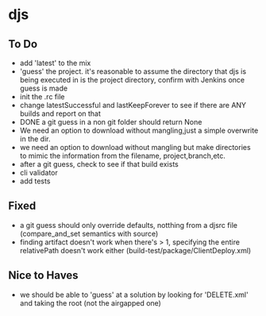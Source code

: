 # djs

To Do
----
* add 'latest' to the mix
* 'guess' the project. it's reasonable to assume the directory that djs is being executed in is the project directory, confirm with Jenkins once guess is made
* init the .rc file
* change latestSuccessful and lastKeepForever to see if there are ANY builds and report on that
* DONE a git guess in a non git folder should return None
* We need an option to download without mangling,just a simple overwrite in the dir.
* we need an option to download without mangling but make directories to mimic the information from the filename, project,branch,etc.
* after a git guess, check to see if that build exists
* cli validator
* add tests

Fixed
----
* a git guess should only override defaults, notthing from a djsrc file (compare_and_set semantics with source)
* finding artifact doesn't work when there's > 1, specifying the entire relativePath doesn't work either (build-test/package/ClientDeploy.xml)


Nice to Haves
----
* we should be able to 'guess' at a solution by looking for 'DELETE.xml' and taking the root (not the airgapped one)

